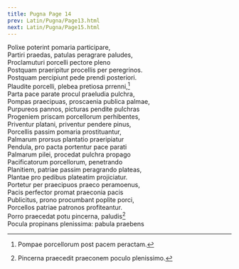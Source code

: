 ```yaml
---
title: Pugna Page 14
prev: Latin/Pugna/Page13.html
next: Latin/Pugna/Page15.html
---
```

Polixe poterint pomaria participare,   
Partiri praedas, patulas peragrare paludes,   
Proclamuturi porcelli pectore pleno   
Postquam praeripitur procellis per peregrinos.   
Postquam percipiunt pede prendi posteriori.   
Plaudite porcelli, plebea pretiosa prrenni,[^1]   
Parta pace parate procul praeludia pulchra,   
Pompas praecipuas, proscaenia publica palmae,   
Purpureos pannos, picturas pendite pulchras   
Progeniem priscam porcellorum perhibentes,   
Priventur platani, priventur pendere pinus,   
Porcellis passim pomaria prostituantur,   
Palmarum prorsus plantatio praeripiatur   
Pendula, pro pacta portentur pace parati   
Palmarum pilei, procedat pulchra propago   
Pacificatorum porcellorum, penetrando   
Planitiem, patriae passim peragrando plateas,   
Plantae pro pedibus plateatim projiciatur.   
Portetur per praecipuos praeco peramoenus,   
Pacis perfector promat praeconia pacis   
Publicitus, prono procumbant poplite porci,   
Porcellos patriae patronos profiteantur.   
Porro praecedat potu pincerna, paludis[^2]   
Pocula propinans plenissima: pabula praebens   

[^1]: Pompae porcellorum post pacem peractam.
[^2]: Pincerna praecedit praeconem poculo plenissimo.
